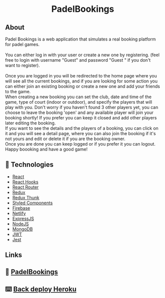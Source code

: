 <h1 align="center">PadelBookings</h1>

## About

Padel Bookings is a web application that simulates a real booking platform for padel games.<br/><br/>
You can either log in with your user or create a new one by registering. (feel free to login with username "Guest" and password "Guest " if you don't want to register).
<br/>
<br/>
Once you are logged in you will be redirected to the home page where you will see all the current bookings, and if you are looking for some action you can either join an existing booking or create a new one and add your friends to the game.
<br/>
When creating a new booking you can set the club, date and time of the game, type of court (indoor or outdoor), and specify the players that will play with you. Don't worry if you haven't found 3 other players yet, you can choose to leave the booking 'open' and any available player will join your booking shortly! If you prefer you can keep it closed and add other players later editing the booking.
<br/>
If you want to see the details and the players of a booking, you can click on it and you will see a detail page, where you can also join the booking if it's not yours and edit or delete it if you are the booking owner.
<br/>
Once you are done you can keep logged or if you prefer it you can logout.
<br/>
Happy boooking and have a good game!
<br/>

## 🚀 Technologies

- [React](https://reactjs.org/)
- [React Hooks](https://reactjs.org/docs/hooks-intro.html)
- [React Router](https://reactrouter.com/web/guides/quick-start)
- [Redux](https://redux.js.org/)
- [Redux Thunk](https://github.com/reduxjs/redux-thunk)
- [Styled Components](https://styled-components.com/)
- [Firebase](https://firebase.google.com/)
- [Netlify](https://www.netlify.com)
- [ExpressJS](https://expressjs.com)
- [NodeJS](https://nodejs.org/)
- [MongoDB](https://www.mongodb.com)
- [JWT](https://jwt.io)
- [Jest](https://jestjs.io)

## Links

## 🎾 [PadelBookings](https://padelbookings.netlify.app/)

## ⌨️ [Back deploy Heroku](https://padelbookings.herokuapp.com/)
